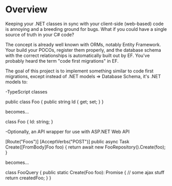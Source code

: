 # Overview

Keeping your .NET classes in sync with your client-side (web-based) code is annoying and a breeding ground for bugs. What if you could have a single source of truth in your C# code?

The concept is already well known with ORMs, notably Entity Framework. Your build your POCOs, register them properly, and the database schema with the correct relationships is automatically built out by EF. You've probably heard the term "code first migrations" in EF.

The goal of this project is to implement something similar to code first migrations, except instead of .NET models => Database Schema, it's .NET models to:

-TypeScript classes

public class Foo {
  public string Id { get; set; }
}

becomes...

class Foo {
  Id: string;
}

-Optionally, an API wrapper for use with ASP.NET Web API

[Route("Foos")]
[AcceptVerbs("POST")]
public async Task<Foo> Create([FromBody]Foo foo)
{
    return await new FooRepository().Create(foo);
}

becomes...

class FooQuery {
  public static Create(Foo foo): Promise<Foo> {
    // some ajax stuff
    return createdFoo;
  }
}
